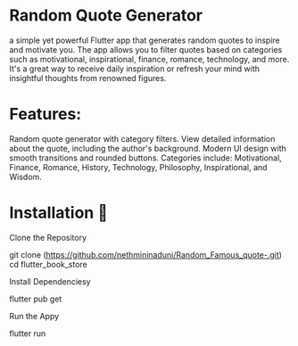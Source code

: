 # Random Quote Generator

a simple yet powerful Flutter app that generates random quotes to inspire and motivate you. The app allows you to filter quotes based on categories such as motivational, inspirational, finance, romance, technology, and more. It's a great way to receive daily inspiration or refresh your mind with insightful thoughts from renowned figures.

# Features:

Random quote generator with category filters.
View detailed information about the quote, including the author's background.
Modern UI design with smooth transitions and rounded buttons.
Categories include: Motivational, Finance, Romance, History, Technology, Philosophy, Inspirational, and Wisdom.

# Installation 🚀

Clone the Repository

git clone (https://github.com/nethmininaduni/Random_Famous_quote-.git)
cd flutter_book_store

Install Dependenciesy

flutter pub get

Run the Appy

flutter run
